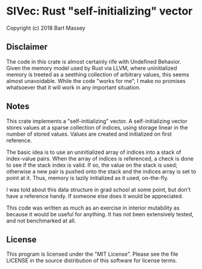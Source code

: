# SIVec: Rust "self-initializing" vector
Copyright (c) 2018 Bart Massey

## Disclaimer

The code in this crate is almost certainly rife with
Undefined Behavior. Given the memory model used by Rust via
LLVM, where uninitialized memory is treeted as a seething
collection of arbitrary values, this seems almost
unavoidable. While the code "works for me", I make no
promises whatsoever that it will work in any important
situation.

## Notes

This crate implements a "self-initializing" vector.  A
self-initializing vector stores values at a sparse
collection of indices, using storage linear in the number of
stored values. Values are created and initialized on first
reference.

The basic idea is to use an uninitialized array of indices
into a stack of index-value pairs. When the array of indices
is referenced, a check is done to see if the stack index is
valid. If so, the value on the stack is used; otherwise a
new pair is pushed onto the stack and the indices array is
set to point at it. Thus, memory is lazily initialized as it
used, on-the-fly.

I was told about this data structure in grad school at some
point, but don't have a reference handy. If someone else
does it would be appreciated.

This code was written as much as an exercise in interior
mutability as because it would be useful for
anything. It has not been extensively tested, and not
benchmarked at all.

## License

This program is licensed under the "MIT License".  Please
see the file LICENSE in the source distribution of this
software for license terms.
